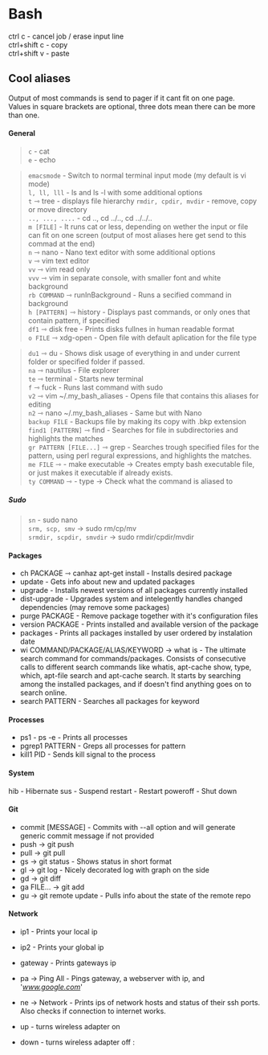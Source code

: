 Bash
====

ctrl c - cancel job / erase input line  
ctrl+shift c - copy  
ctrl+shift v - paste  

Cool aliases
------------
Output of most commands is send to pager if it cant fit on one page.  
Values in square brackets are optional, three dots mean there can be more than one.


#### General

>`c` - cat  
>`e` - echo  

>`emacsmode` - Switch to normal terminal input mode (my default is vi mode)  
>`l, ll, lll` - ls and ls -l with some additional options  
>`t` ⇾ tree - displays file hierarchy
>`rmdir, cpdir, mvdir` - remove, copy or move directory  
>`.., ..., ....` - cd .., cd ../.., cd ../../..  
>`m [FILE]` -  It runs cat or less, depending on wether the input or file can fit on one screen (output of most aliases here get send to this commad at the end)  
>`n` ⇾ nano - Nano text editor with some additional options  
>`v` ⇾ vim text editor  
>`vv` ⇾ vim read only  
>`vvv` ⇾ vim in separate console, with smaller font and white background  
>`rb COMMAND` ⇾ runInBackground - Runs a secified command in background  
>`h [PATTERN]` ⇾ history - Displays past commands, or only ones that contain pattern, if specified  
>`df1` ⇾ disk free - Prints disks fullnes in human readable format  
>`o FILE` ⇾ xdg-open - Open file with default aplication for the file type  

>`du1` ⇾ du - Shows disk usage of everything in and under current folder or specified folder if passed.  
>`na` ⇾ nautilus - File explorer  
>`te` ⇾ terminal - Starts new terminal  
>`f` ⇾ fuck - Runs last command with sudo  
>`v2` ⇾ vim ~/.my_bash_aliases - Opens file that contains this aliases for editing  
>`n2` ⇾ nano ~/.my_bash_aliases - Same but with Nano  
>`backup FILE` - Backups file by making its copy with .bkp extension  
>`find1 [PATTERN]` ⇾ find - Searches for file in subdirectories and highlights the matches  
>`gr PATTERN [FILE...]` ⇾ grep - Searches trough specified files for the pattern, using perl regural expressions, and highlights the matches.  
>`me FILE` ⇾ - make executable -> Creates empty bash executable file, or just makes it executable if already exists.  
>`ty COMMAND` ⇾ - type -> Check what the command is aliased to  

##### Sudo
>`sn` - sudo nano  
>`srm, scp, smv` -> sudo rm/cp/mv  
>`srmdir, scpdir, smvdir` -> sudo rmdir/cpdir/mvdir  

#### Packages
* ch PACKAGE ⇾ canhaz  apt-get install - Installs desired package
* update - Gets info about new and updated packages
* upgrade - Installs newest versions of all packages currently
installed
* dist-upgrade - Upgrades system and intelegently handles
changed dependencies (may remove some packages)
* purge PACKAGE - Remove package together with it's configuration files
* version PACKAGE - Prints installed and available version of the package
* packages - Prints all packages installed by user ordered by instalation date
* wi COMMAND/PACKAGE/ALIAS/KEYWORD -> what is - The ultimate search command for commands/packages. Consists of consecutive calls to different search commands like whatis, apt-cache show, type, which, apt-file search and apt-cache search. It starts by searching among the installed packages, and if doesn't find anything goes on to search online.
* search PATTERN - Searches all packages for keyword

#### Processes
* ps1 - ps -e - Prints all processes
* pgrep1 PATTERN - Greps all processes for pattern
* kill1 PID - Sends kill signal to the process

#### System
hib - Hibernate
sus - Suspend
restart - Restart
poweroff - Shut down


#### Git
* commit [MESSAGE] - Commits with --all option and  will generate generic commit message if not provided
* push -> git push
* pull -> git pull
* gs -> git status - Shows status in short format
* gl -> git log - Nicely  decorated log with graph on the side
* gd -> git diff
* ga FILE... -> git add
* gu -> git remote update - Pulls info about the state of the remote repo

#### Network
* ip1 - Prints your local ip
* ip2 - Prints your global ip
* gateway - Prints gateways ip
* pa -> Ping All - Pings gateway, a webserver with ip, and '_www.google.com_'
* ne -> Network - Prints ips of network hosts and status of their ssh ports. Also checks if connection to internet works.

* up - turns wireless adapter on
* down - turns wireless adapter off
:



